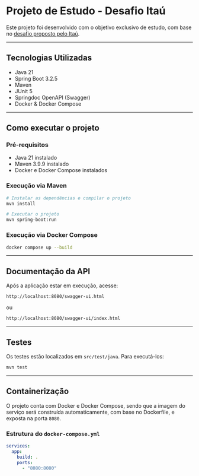 # Projeto de Estudo - Desafio Itaú

Este projeto foi desenvolvido com o objetivo exclusivo de estudo, com base no [desafio proposto pelo Itaú](https://github.com/rafaellins-itau/desafio-itau-vaga-99-junior).

---

## Tecnologias Utilizadas

- Java 21
- Spring Boot 3.2.5
- Maven
- JUnit 5
- Springdoc OpenAPI (Swagger)
- Docker & Docker Compose

---

## Como executar o projeto

### Pré-requisitos

- Java 21 instalado
- Maven 3.9.9 instalado
- Docker e Docker Compose instalados

### Execução via Maven

```bash
# Instalar as dependências e compilar o projeto
mvn install

# Executar o projeto
mvn spring-boot:run
```

### Execução via Docker Compose

```bash
docker compose up --build
```

---

## Documentação da API

Após a aplicação estar em execução, acesse:

```
http://localhost:8080/swagger-ui.html
```

ou

```
http://localhost:8080/swagger-ui/index.html
```

---

## Testes

Os testes estão localizados em `src/test/java`. Para executá-los:

```bash
mvn test
```

---

## Containerização

O projeto conta com Docker e Docker Compose, sendo que a imagem do serviço será construída automaticamente, com base no Dockerfile, e exposta na porta `8080`.

### Estrutura do `docker-compose.yml`

```yaml
services:
  app:
    build: .
    ports:
      - "8080:8080"
```

